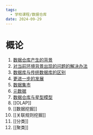 ```yaml
---
tags:
  - 学校课程/数据仓库
date: 2024-09-29
---
```

# 概论

1. [数据仓库产生的背景](起源.md)
2. [对当前环境背景出现的问题的解决办法](数据存储方式.md)
3. [数据库与传统数据库的区别](与传统数据库的区别.md)
4. [更进一步的发展](数据湖.md)
5. [数据集市](数据集市.md)
6. [元数据](元数据.md)
7. [数据仓库与星型模型](星型模型.md)
8. [[OLAP]]
9. [[数据挖掘]]
10. [[关联规则挖掘]]
11. [[分类]]
12. [[聚类]]
